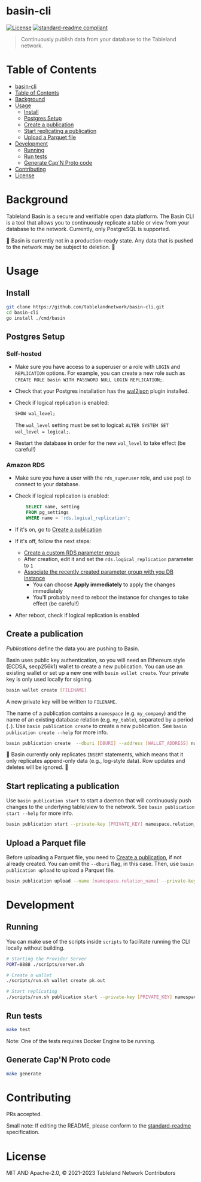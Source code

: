 # basin-cli

[![License](https://img.shields.io/github/license/tablelandnetwork/basin-cli.svg)](./LICENSE)
[![standard-readme compliant](https://img.shields.io/badge/standard--readme-OK-green.svg)](https://github.com/RichardLitt/standard-readme)

> Continuously publish data from your database to the Tableland network.

# Table of Contents

- [basin-cli](#basin-cli)
- [Table of Contents](#table-of-contents)
- [Background](#background)
- [Usage](#usage)
  - [Install](#install)
  - [Postgres Setup](#postgres-setup)
  - [Create a publication](#create-a-publication)
  - [Start replicating a publication](#start-replicating-a-publication)
  - [Upload a Parquet file](#upload-a-parquet-file)
- [Development](#development)
  - [Running](#running)
  - [Run tests](#run-tests)
  - [Generate Cap'N Proto code](#generate-capn-proto-code)
- [Contributing](#contributing)
- [License](#license)

# Background

Tableland Basin is a secure and verifiable open data platform. The Basin CLI is a tool that allows you to continuously replicate a table or view from your database to the network. Currently, only PostgreSQL is supported.

🚧 Basin is currently not in a production-ready state. Any data that is pushed to the network may be subject to deletion. 🚧

# Usage

## Install

```bash
git clone https://github.com/tablelandnetwork/basin-cli.git
cd basin-cli
go install ./cmd/basin
```

## Postgres Setup

### Self-hosted

- Make sure you have access to a superuser or a role with `LOGIN` and `REPLICATION` options.
For example, you can create a new role such as `CREATE ROLE basin WITH PASSWORD NULL LOGIN REPLICATION;`.
- Check that your Postgres installation has the [wal2json](https://github.com/eulerto/wal2json) plugin installed.
- Check if logical replication is enabled:

    ```sql
    SHOW wal_level;
    ```

    The `wal_level` setting must be set to logical: `ALTER SYSTEM SET wal_level = logical;`.
- Restart the database in order for the new `wal_level` to take effect (be careful!)

### Amazon RDS

- Make sure you have a user with the `rds_superuser` role, and use `psql` to connect to your database.
- Check if logical replication is enabled:

    ```sql
        SELECT name, setting
        FROM pg_settings
        WHERE name = 'rds.logical_replication';
    ```

- If it's on, go to [Create a publication](#create-a-publication)
- If it's off, follow the next steps:
    - [Create a custom RDS parameter group](https://docs.aws.amazon.com/AmazonRDS/latest/UserGuide/USER_WorkingWithDBInstanceParamGroups.html#USER_WorkingWithParamGroups.Creating)
    - After creation, edit it and set the `rds.logical_replication` parameter to `1`
    - [Associate the recently created parameter group with you DB instance](https://docs.aws.amazon.com/AmazonRDS/latest/UserGuide/USER_WorkingWithDBInstanceParamGroups.html#USER_WorkingWithParamGroups.Associating)
        - You can choose **Apply immediately** to apply the changes immediately
        - You'll probably need to reboot the instance for changes to take effect (be careful!)
- After reboot, check if logical replication is enabled

## Create a publication

_Publications_ define the data you are pushing to Basin.  

Basin uses public key authentication, so you will need an Ethereum style (ECDSA, secp256k1) wallet to create a new publication. You can use an existing wallet or set up a new one with `basin wallet create`. Your private key is only used locally for signing.

```bash
basin wallet create [FILENAME]
```

A new private key will be written to `FILENAME`.

The name of a publication contains a `namespace` (e.g. `my_company`) and the name of an existing database relation (e.g. `my_table`), separated by a period (`.`). Use `basin publication create` to create a new publication. See `basin publication create --help` for more info.

```bash
basin publication create  --dburi [DBURI] --address [WALLET_ADDRESS] namespace.relation_name
```

🚧 Basin currently only replicates `INSERT` statements, which means that it only replicates append-only data (e.g., log-style data). Row updates and deletes will be ignored. 🚧

## Start replicating a publication

Use `basin publication start` to start a daemon that will continuously push changes to the underlying table/view to the network. See `basin publication start --help` for more info.

```bash
basin publication start --private-key [PRIVATE_KEY] namespace.relation_name
```

## Upload a Parquet file

Before uploading a Parquet file, you need to [Create a publication](#create-a-publication), if not already created. You can omit the `--dburi` flag, in this case.
Then, use `basin publication upload` to upload a Parquet file.

```bash
basin publication upload --name [namespace.relation_name] --private-key [PRIVATE_KEY] filepath
```

# Development

## Running

You can make use of the scripts inside `scripts` to facilitate running the CLI locally without building.

```bash
# Starting the Provider Server
PORT=8888 ./scripts/server.sh

# Create a wallet
./scripts/run.sh wallet create pk.out  

# Start replicating
./scripts/run.sh publication start --private-key [PRIVATE_KEY] namespace.relation_name 
```

## Run tests

```bash
make test
```

Note: One of the tests requires Docker Engine to be running.

## Generate Cap'N Proto code

```bash
make generate
```

# Contributing

PRs accepted.

Small note: If editing the README, please conform to the
[standard-readme](https://github.com/RichardLitt/standard-readme) specification.

# License

MIT AND Apache-2.0, © 2021-2023 Tableland Network Contributors
